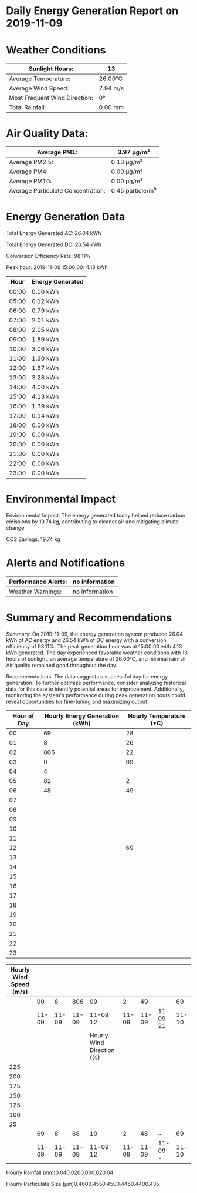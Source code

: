 # Daily Energy Generation Report on 2019-11-09

# Weather Conditions

|Sunlight Hours:|13|
|---|---|
|Average Temperature:|26.00°C|
|Average Wind Speed:|7.94 m/s|
|Most Frequent Wind Direction:|0°|
|Total Rainfall:|0.00 mm|

# Air Quality Data:

|Average PM1:|3.97 μg/m³|
|---|---|
|Average PM2.5:|0.13 μg/m³|
|Average PM4:|0.00 μg/m³|
|Average PM10:|0.00 μg/m³|
|Average Particulate Concentration:|0.45 particle/m³|

# Energy Generation Data

Total Energy Generated AC: 26.04 kWh

Total Energy Generated DC: 26.54 kWh

Conversion Efficiency Rate: 98.11%

Peak hour: 2019-11-09 15:00:00: 4.13 kWh

|Hour|Energy Generated|
|---|---|
|00:00|0.00 kWh|
|05:00|0.12 kWh|
|06:00|0.79 kWh|
|07:00|2.01 kWh|
|08:00|2.05 kWh|
|09:00|1.89 kWh|
|10:00|3.06 kWh|
|11:00|1.30 kWh|
|12:00|1.87 kWh|
|13:00|3.28 kWh|
|14:00|4.00 kWh|
|15:00|4.13 kWh|
|16:00|1.39 kWh|
|17:00|0.14 kWh|
|18:00|0.00 kWh|
|19:00|0.00 kWh|
|20:00|0.00 kWh|
|21:00|0.00 kWh|
|22:00|0.00 kWh|
|23:00|0.00 kWh|

# Environmental Impact

Environmental Impact: The energy generated today helped reduce carbon emissions by 19.74 kg, contributing to cleaner air and mitigating climate change.

CO2 Savings: 19.74 kg

# Alerts and Notifications

|Performance Alerts:|no information|
|---|---|
|Weather Warnings:|no information|

# Summary and Recommendations

Summary: On 2019-11-09, the energy generation system produced 26.04 kWh of AC energy and 26.54 kWh of DC energy with a conversion efficiency of 98.11%. The peak generation hour was at 15:00:00 with 4.13 kWh generated. The day experienced favorable weather conditions with 13 hours of sunlight, an average temperature of 26.00°C, and minimal rainfall. Air quality remained good throughout the day.

Recommendations: The data suggests a successful day for energy generation. To further optimize performance, consider analyzing historical data for this date to identify potential areas for improvement. Additionally, monitoring the system's performance during peak generation hours could reveal opportunities for fine-tuning and maximizing output.

|Hour of Day|Hourly Energy Generation (kWh)|Hourly Temperature (*C)|
|---|---|---|
|00|69|28|
|01|8|26|
|02|806|22|
|03|0|09|
|04|4| |
|05|82|2|
|06|48|49|
|07| | |
|08| | |
|09| | |
|10| | |
|11| | |
|12| |69|
|13| | |
|14| | |
|15| | |
|16| | |
|17| | |
|18| | |
|19| | |
|20| | |
|21| | |
|22| | |
|23| | |

|Hourly Wind Speed (m/s)| | | | | | | | |
|---|---|---|---|---|---|---|---|---|
| |00|8|806|09|2|49| |69|
| |11-09|11-09|11-09|11-09 12|11-09|11-09|11-09 21|11-10|
| | | | |Hourly Wind Direction (%)| | | | |
|225| | | | | | | | |
|200| | | | | | | | |
|175| | | | | | | | |
|150| | | | | | | | |
|125| | | | | | | | |
|100| | | | | | | | |
|25| | | | | | | | |
| |69|8|68|10|2|48|~|69|
| |11-09|11-09|11-09|11-09 12|11-09|11-09|11-09 -|11-10|

Hourly Rainfall (mm)0.040.0200.000.020.04

Hourly Particulate Size (μm)0.4600.4550.4500.4450.4400.435